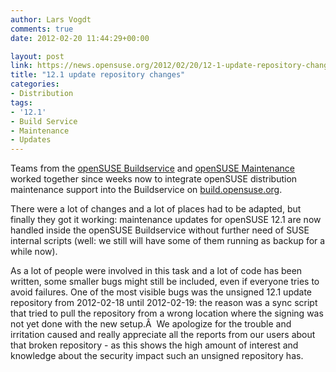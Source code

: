```yaml
---
author: Lars Vogdt
comments: true
date: 2012-02-20 11:44:29+00:00

layout: post
link: https://news.opensuse.org/2012/02/20/12-1-update-repository-changes/
title: "12.1 update repository changes"
categories:
- Distribution
tags:
- '12.1'
- Build Service
- Maintenance
- Updates
---
```

Teams from the [openSUSE Buildservice](http://en.opensuse.org/openSUSE:Build_Service_team) and [openSUSE Maintenance](http://en.opensuse.org/openSUSE:Maintenance_team) worked together since weeks now to integrate openSUSE distribution maintenance support into the Buildservice on [build.opensuse.org](http://build.opensuse.org/).

There were a lot of changes and a lot of places had to be adapted, but finally they got it working: maintenance updates for openSUSE 12.1 are now handled inside the openSUSE Buildservice without further need of SUSE internal scripts (well: we still will have some of them running as backup for a while now).

As a lot of people were involved in this task and a lot of code has been written, some smaller bugs might still be included, even if everyone tries to avoid failures. One of the most visible bugs was the unsigned 12.1 update repository from 2012-02-18 until 2012-02-19: the reason was a sync script that tried to pull the repository from a wrong location where the signing was not yet done with the new setup.Â  We apologize for the trouble and irritation caused and really appreciate all the reports from our users about that broken repository - as this shows the high amount of interest and knowledge about the security impact such an unsigned repository has.		
